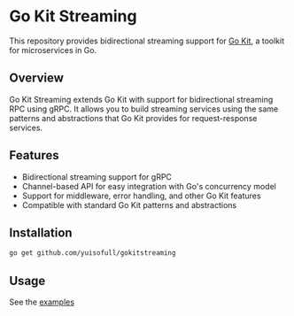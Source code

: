 # Go Kit Streaming

This repository provides bidirectional streaming support for [Go Kit](https://github.com/go-kit/kit), a toolkit for microservices in Go.

## Overview

Go Kit Streaming extends Go Kit with support for bidirectional streaming RPC using gRPC. It allows you to build streaming services using the same patterns and abstractions that Go Kit provides for request-response services.

## Features

- Bidirectional streaming support for gRPC
- Channel-based API for easy integration with Go's concurrency model
- Support for middleware, error handling, and other Go Kit features
- Compatible with standard Go Kit patterns and abstractions

## Installation

```bash
go get github.com/yuisofull/gokitstreaming
```

## Usage

See the [examples](https://github.com/yuisofull/gokitstreaming/tree/main/examples/simple)